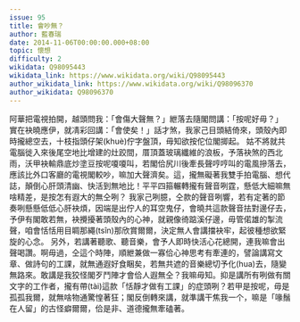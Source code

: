 ```yaml
---
issue: 95
title: 會吵無？
author: 藍春瑞
date: 2014-11-06T00:00:00.000+08:00
topic: 懷想
difficulty: 2
wikidata: Q98095443
wikidata_link: https://www.wikidata.org/wiki/Q98095443
author_wikidata_link: https://www.wikidata.org/wiki/Q98096370
author_wikidata: Q98096370
---
```

阿華把電視拍開，越頭問我：「會傷大聲無？」紲落去隨閣問講：「按呢好毋？」
實在袂曉應伊，就凊彩回講：「會使矣！」話才煞，我家己目頭結倚來，頭殼內即時攏總空去，十枝指頭仔架(khuè)佇字盤頂，毋知欲按佗位閣揤起。
姑不將就共電腦徙入來後尾空地比增建的灶跤間，厝頂蓋玻璃纖維的浪板，予落袂煞的西北雨，沃甲袂輸鼎底炒塗豆按呢嗄嗄叫，若閣佮尻川後牽長聲哼哼叫的電風摻落去，應該比外口客廳的電視閣較吵，嘛加大聲濟矣。這，攏無礙著我雙手拍電腦、想代誌，顛倒心肝頭清幽、快活到無地比！平平四箍輾轉攏有聲音咧霆，懸低大細嘛無啥精差，是按怎有遐大的無仝咧？
我家己咧臆，仝款的聲音咧響，若有定著的節奏咧懸懸低低心肝袂煩，因端是出佇人的耳空鬼仔，會曉共這款聲音抾對邊仔去，予伊有閣敢若無，袂攪擾著頭殼內的心神，就親像徛踮溪仔邊，毋管偌雄的掣流聲，咱會恬恬用目睭那繩(tsîn)那欣賞爾爾，決定無人會講擋袂牢，起彼種想欲緊旋的心念。
另外，若講著聽歌、聽音樂，會予人即時快活心花總開，連我嘛會出聲喝讚。啊毋過，仝這个時陣，順紲兼做一寡佮心神思考有牽連的，譬論講寫文章、做詩句的工課，就無通遐好食睏矣，若無共遮的音樂總切予化(hua)去，隨變無路來。敢講是我狡怪閣歹鬥陣才會佮人遐無仝？我嘛毋知。抑是講所有咧做有關文字的工作者，攏有帶(tài)這款「恬靜才做有工課」的症頭咧？若甲是按呢，毋是孤孤我爾，就無啥物通驚惶著狂；閣反倒轉來講，就準講干焦我一个，嘛是「喙鬚在人留」的古怪癖爾爾，佮是非、道德攏無牽磕著。
